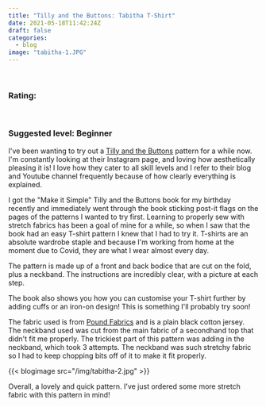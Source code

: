 ```yaml
---
title: "Tilly and the Buttons: Tabitha T-Shirt"
date: 2021-05-18T11:42:24Z
draft: false
categories:
  - blog
image: "tabitha-1.JPG"
---
```

<br>
<h3>Rating: <i class="bi bi-star-fill"></i><i class="bi bi-star-fill"></i><i class="bi bi-star-fill"></i><i class="bi bi-star-fill"></i><i class="bi bi-star-fill"></i></h3>
<br>
<h3>Suggested level: Beginner</h3>

I\'ve been wanting to try out a [Tilly and the Buttons](https://www.instagram.com/tillybuttons) pattern for a while now. I'm constantly looking at their Instagram page, and loving how aesthetically pleasing it is! I love how they cater to all skill levels and I refer to their blog and Youtube channel frequently because of how clearly everything is explained.

I got the "Make it Simple" Tilly and the Buttons book for my birthday recently and immediately went through the book sticking post-it flags on the pages of the patterns I wanted to try first. Learning to properly sew with stretch fabrics has been a goal of mine for a while, so when I saw that the book had an easy T-shirt pattern I knew that I had to try it. T-shirts are an absolute wardrobe staple and because I'm working from home at the moment due to Covid, they are what I wear almost every day.

The pattern is made up of a front and back bodice that are cut on the fold, plus a neckband. The instructions are incredibly clear, with a picture at each step.  

The book also shows you how you can customise your T-shirt further by adding cuffs or an iron-on design! This is something I'll probably try soon!

The fabric used is from [Pound Fabrics](https://poundfabrics.co.uk/) and is a plain black cotton jersey. The neckband used was cut from the main fabric of a secondhand top that didn't fit me properly. The trickiest part of this pattern was adding in the neckband, which took 3 attempts. The neckband was such stretchy fabric so I had to keep chopping bits off of it to make it fit properly. 

{{< blogimage src="/img/tabitha-2.jpg" >}}


Overall, a lovely and quick pattern. I've just ordered some more stretch fabric with this pattern in mind!